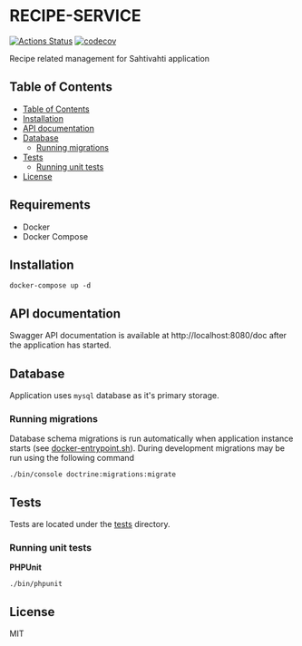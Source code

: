 # RECIPE-SERVICE

[![Actions Status](https://github.com/sahtivahti/recipe-service/workflows/CI/badge.svg)](https://github.com/sahtivahti/recipe-service/actions)
[![codecov](https://codecov.io/gh/sahtivahti/recipe-service/branch/master/graph/badge.svg)](https://codecov.io/gh/sahtivahti/recipe-service)


Recipe related management for Sahtivahti application

## Table of Contents

* [Table of Contents](#table-of-contents)
* [Installation](#installation)
* [API documentation](#api-documentation)
* [Database](#database)
  * [Running migrations](#running-migrations)
* [Tests](#tests)
  * [Running unit tests](#running-unit-tests)
* [License](#license)

## Requirements

* Docker
* Docker Compose

## Installation

```
docker-compose up -d
```

## API documentation

Swagger API documentation is available at http://localhost:8080/doc after the application has started.

## Database

Application uses `mysql` database as it's primary storage.

### Running migrations

Database schema migrations is run automatically when application instance starts (see [docker-entrypoint.sh](./docker-entrypoint.sh)). During development migrations may be run using the following command

```
./bin/console doctrine:migrations:migrate
```

## Tests

Tests are located under the [tests](./tests) directory.

### Running unit tests

**PHPUnit**

```
./bin/phpunit
```

## License

MIT
